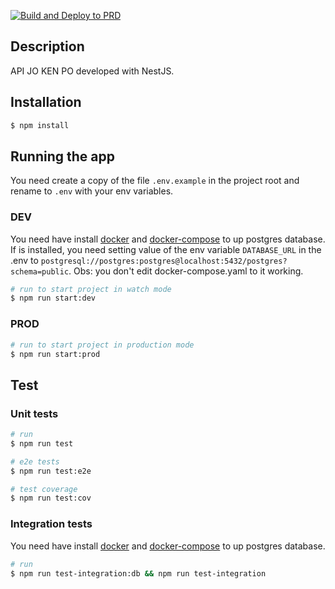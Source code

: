 [![Build and Deploy to PRD](https://github.com/luanfv/api-jo-ken-po/actions/workflows/main.yml/badge.svg)](https://github.com/luanfv/api-jo-ken-po/actions/workflows/main.yml)

## Description

API JO KEN PO developed with NestJS.

## Installation

```bash
$ npm install
```

## Running the app

You need create a copy of the file `.env.example` in the project root and rename to `.env` with your env variables.

### DEV

You need have install [docker](https://docs.docker.com/engine/install/) and [docker-compose](https://docs.docker.com/compose/install/) to up postgres database.
If is installed, you need setting value of the env variable `DATABASE_URL` in the .env to `postgresql://postgres:postgres@localhost:5432/postgres?schema=public`. Obs: you don't edit docker-compose.yaml to it working.

```bash
# run to start project in watch mode
$ npm run start:dev
```

### PROD

```bash
# run to start project in production mode
$ npm run start:prod
```

## Test

### Unit tests

```bash
# run
$ npm run test

# e2e tests
$ npm run test:e2e

# test coverage
$ npm run test:cov
```

### Integration tests

You need have install [docker](https://docs.docker.com/engine/install/) and [docker-compose](https://docs.docker.com/compose/install/) to up postgres database.

```bash
# run
$ npm run test-integration:db && npm run test-integration
```
